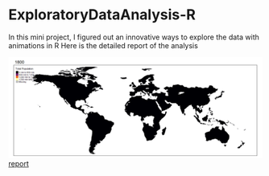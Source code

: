 # ExploratoryDataAnalysis-R
In this mini project, I figured out an innovative ways to explore the data with animations in R
Here is the detailed report of the analysis

![Alt Text](image1.gif)
[report](https://docs.google.com/document/d/1h1mM7KjjHxVBH1CxH9syR_SD5g_n4IaYUz4k_Ctc2d4/edit?usp=sharing)
